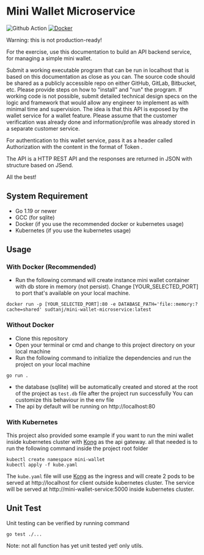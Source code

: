 # Mini Wallet Microservice
![Github Action](https://github.com/sudtanj/Mini-Wallet-Microservice/actions/workflows/docker-publish.yml/badge.svg)
[![Docker](https://img.shields.io/docker/cloud/build/eaudeweb/scratch?label=Docker&style=flat)](https://hub.docker.com/r/sudtanj/mini-wallet-microservice/builds)

Warning: this is not production-ready!

For the exercise, use this documentation to build an API backend service, for managing a simple mini wallet.

Submit a working executable program that can be run in localhost that is based on this documentation as close as you can. The source code should be shared as a publicly accessible repo on either GitHub, GitLab, Bitbucket, etc. Please provide steps on how to "install" and "run" the program.
If working code is not possible, submit detailed technical design specs on the logic and framework that would allow any engineer to implement as with minimal time and supervision.
The idea is that this API is exposed by the wallet service for a wallet feature. Please assume that the customer verification was already done and information/profile was already stored in a separate customer service.

For authentication to this wallet service, pass it as a header called Authorization with the content in the format of Token <my token>.

The API is a HTTP REST API and the responses are returned in JSON with structure based on JSend.

All the best!

## System Requirement
- Go 1.19 or newer
- GCC (for sqlite)
- Docker (if you use the recommended docker or kubernetes usage)
- Kubernetes (if you use the kubernetes usage)

## Usage
### With Docker (Recommended)
- Run the following command will create instance mini wallet container with db store in memory (not persist). Change [YOUR_SELECTED_PORT] to port that's available on your local machine.
```
docker run -p [YOUR_SELECTED_PORT]:80 -e DATABASE_PATH='file::memory:?cache=shared' sudtanj/mini-wallet-microservice:latest
```
### Without Docker
- Clone this repository 
- Open your terminal or cmd and change to this project directory on your local machine
- Run the following command to initialize the dependencies and run the project on your local machine
```
go run .
```
- the database (sqllite)  will be automatically created and stored at the root of the project as `test.db` file after the project run successfully You can customize this behaviour in the env file
- The api by default will be running on http://localhost:80
### With Kubernetes
This project also provided some example if you want to run the mini wallet inside kubernetes cluster with [Kong](https://konghq.com/) as the api gateway. all that needed is to run the following command 
inside the project root folder
```
kubectl create namespace mini-wallet
kubectl apply -f kube.yaml
```
The `kube.yaml` file will use [Kong](https://konghq.com/) as the ingress and will create 2 pods to be served at http://localhost for client outside kubernetes cluster. 
The service will be served at http://mini-wallet-service:5000 inside kubernetes cluster.

## Unit Test
Unit testing can be verified by running command
```
go test ./...
```  
Note: not all function has yet unit tested yet! only utils.
